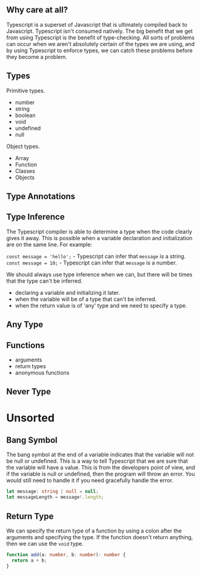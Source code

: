## Why care at all?

Typescript is a superset of Javascript that is ultimately compiled back to Javascript. Typescript isn't consumed natively. The big benefit that we get from using Typescript is the benefit of type-checking. All sorts of problems can occur when we aren't absolutely certain of the types we are using, and by using Typescript to enforce types, we can catch these problems before they become a problem.

## Types

Primitive types.

- number
- string
- boolean
- void
- undefined
- null

Object types.

- Array
- Function
- Classes
- Objects

## Type Annotations

## Type Inference

The Typescript compiler is able to determine a type when the code clearly gives it away. This is possible when a variable declaration and initialization are on the same line. For example:

`const message = 'hello';` - Typescript can infer that `message` is a string.
`const message = 10;` - Typescript can infer that `message` is a number.

We should always use type inference when we can, but there will be times that the type can't be inferred.

- declaring a variable and initializing it later.
- when the variable will be of a type that can't be inferred.
- when the return value is of 'any' type and we need to specify a type.

## Any Type

## Functions

- arguments
- return types
- anonymous functions

## Never Type

# Unsorted

## Bang Symbol

The bang symbol at the end of a variable indicates that the variable will not be null or undefined. This is a way to tell Typescript that we are sure that the variable will have a value. This is from the developers point of view, and if the variable is null or undefined, then the program will throw an error. You would still need to handle it if you need gracefully handle the error.

```typescript
let message: string | null = null;
let messageLength = message!.length;
```

## Return Type

We can specify the return type of a function by using a colon after the arguments and specifying the type. If the function doesn't return anything, then we can use the `void` type.

```typescript
function add(a: number, b: number): number {
  return a + b;
}
```
